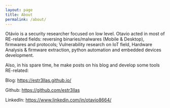 ```yaml
---
layout: page
title: About
permalink: /about/
---
```


Otávio is a security researcher focused on low level. Otavio acted in most of RE-related fields: reversing binaries/malwares (Mobile & Desktop), firmwares and protocols; Vulnerability research on IoT field, Hardware Analysis & firmware extraction, python automation and embedded devices development. 

Also, in his spare time, he make posts on his blog and develop some tools RE-related:

Blog: https://estr3llas.github.io/

Github: https://github.com/estr3llas

LinkedIn: https://www.linkedin.com/in/otavio8664/

